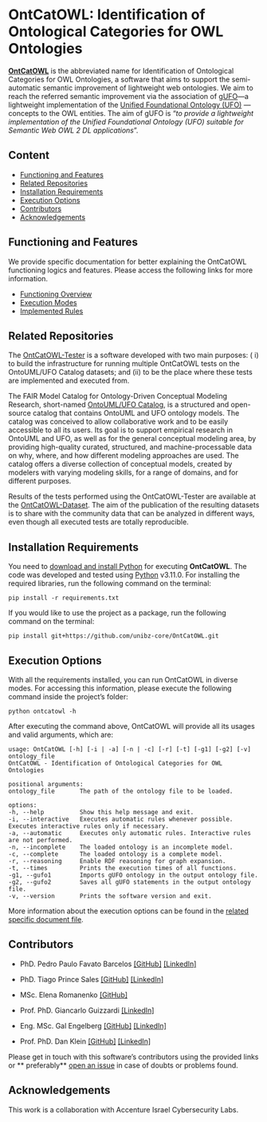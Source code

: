 # OntCatOWL: Identification of Ontological Categories for OWL Ontologies

**[OntCatOWL](https://github.com/unibz-core/OntCatOWL)** is the abbreviated name for Identification of Ontological
Categories for OWL Ontologies, a software that aims to support the semi-automatic semantic improvement of lightweight
web ontologies. We aim to reach the referred semantic improvement via the association
of [gUFO](https://nemo-ufes.github.io/gufo/)—a lightweight implementation of
the [Unified Foundational Ontology (UFO)](https://nemo.inf.ufes.br/wp-content/uploads/ufo_unified_foundational_ontology_2021.pdf)
—concepts to the OWL entities. The aim of gUFO is “*to provide a lightweight implementation of the Unified Foundational
Ontology (UFO) suitable for Semantic Web OWL 2 DL applications*”.

## Content

- [Functioning and Features](#functioning-and-features)
- [Related Repositories](#related-repositories)
- [Installation Requirements](#installation-requirements)
- [Execution Options](#execution-options)
- [Contributors](#contributors)
- [Acknowledgements](#acknowledgements)

## Functioning and Features

We provide specific documentation for better explaining the OntCatOWL functioning logics and features. Please access the
following links for more information.

- [Functioning Overview](https://github.com/unibz-core/OntCatOWL/blob/main/documentation/OntCatOWL-Functioning.md)
- [Execution Modes](https://github.com/unibz-core/OntCatOWL/blob/main/documentation/OntCatOWL-Execution-Modes.md)
- [Implemented Rules](https://github.com/unibz-core/OntCatOWL/blob/main/documentation/OntCatOWL-ImplementedRules.md)

## Related Repositories

The [OntCatOWL-Tester](https://github.com/unibz-core/OntCatOWL-Tester) is a software developed with two main purposes: (
i) to build the infrastructure for running multiple OntCatOWL tests on the OntoUML/UFO Catalog datasets; and (ii) to be
the place where these tests are implemented and executed from.

The FAIR Model Catalog for Ontology-Driven Conceptual Modeling Research,
short-named [OntoUML/UFO Catalog](https://github.com/unibz-core/ontouml-models), is a structured and open-source catalog
that contains OntoUML and UFO ontology models. The catalog was conceived to allow collaborative work and to be easily
accessible to all its users. Its goal is to support empirical research in OntoUML and UFO, as well as for the general
conceptual modeling area, by providing high-quality curated, structured, and machine-processable data on why, where, and
how different modeling approaches are used. The catalog offers a diverse collection of conceptual models, created by
modelers with varying modeling skills, for a range of domains, and for different purposes.

Results of the tests performed using the OntCatOWL-Tester are available at
the [OntCatOWL-Dataset](https://github.com/unibz-core/OntCatOWL-Dataset). The aim of the publication of the resulting
datasets is to share with the community data that can be analyzed in different ways, even though all executed tests are
totally reproducible.

## Installation Requirements

You need to [download and install Python](https://www.python.org/downloads/) for executing **OntCatOWL**. The code was
developed and tested using [Python](https://www.python.org/) v3.11.0. For installing the required libraries, run the
following command on the terminal:

```shell
pip install -r requirements.txt
```

If you would like to use the project as a package, run the following command on the terminal:

```shell
pip install git+https://github.com/unibz-core/OntCatOWL.git
```

## Execution Options

With all the requirements installed, you can run OntCatOWL in diverse modes. For accessing this information, please
execute the following command inside the project’s folder:

```shell
python ontcatowl -h
```

After executing the command above, OntCatOWL will provide all its usages and valid arguments, which are:

```shell
usage: OntCatOWL [-h] [-i | -a] [-n | -c] [-r] [-t] [-g1] [-g2] [-v] ontology_file
OntCatOWL - Identification of Ontological Categories for OWL Ontologies

positional arguments:
ontology_file       The path of the ontology file to be loaded.

options:
-h, --help          Show this help message and exit.
-i, --interactive   Executes automatic rules whenever possible. Executes interactive rules only if necessary.
-a, --automatic     Executes only automatic rules. Interactive rules are not performed.
-n, --incomplete    The loaded ontology is an incomplete model.
-c, --complete      The loaded ontology is a complete model.
-r, --reasoning     Enable RDF reasoning for graph expansion.
-t, --times         Prints the execution times of all functions.
-g1, --gufo1        Imports gUFO ontology in the output ontology file.
-g2, --gufo2        Saves all gUFO statements in the output ontology file.
-v, --version       Prints the software version and exit.
```

More information about the execution options can be found in the [related specific document file](https://github.com/unibz-core/OntCatOWL/blob/main/documentation/OntCatOWL-Execution-Modes.md).

## Contributors

- PhD. Pedro Paulo Favato
  Barcelos [[GitHub]](https://github.com/pedropaulofb) [[LinkedIn]](https://www.linkedin.com/in/pedro-paulo-favato-barcelos/)

- PhD. Tiago Prince
  Sales [[GitHub]](https://github.com/tgoprince) [[LinkedIn]](https://www.linkedin.com/in/tiago-sales/)

- MSc. Elena Romanenko [[GitHub]](https://github.com/mozzherina)

- Prof. PhD. Giancarlo Guizzardi [[LinkedIn]](https://www.linkedin.com/in/giancarlo-guizzardi-bb51aa75/)

- Eng. MSc. Gal
  Engelberg [[GitHub]](https://github.com/GalEngelberg) [[LinkedIn]](https://www.linkedin.com/in/gal-engelberg/)

- Prof. PhD. Dan Klein [[GitHub]](https://github.com/danklein10) [[LinkedIn]](https://www.linkedin.com/in/~danklein/)

Please get in touch with this software’s contributors using the provided links or **
preferably** [open an issue](https://github.com/unibz-core/ontouml-models-tools/issues/) in case of doubts or problems
found.

## Acknowledgements

This work is a collaboration with Accenture Israel Cybersecurity Labs.
